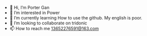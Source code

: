 - 👋 Hi, I’m Porter Gan
- 👀 I’m interested in Power
- 🌱 I’m currently learning How to use the github. My english is poor.
- 💞️ I’m looking to collaborate on tridonic
- 📫 How to reach me 13652276591@163.com

<!---
Ghj-8652/Ghj-8652 is a ✨ special ✨ repository because its `README.md` (this file) appears on your GitHub profile.
You can click the Preview link to take a look at your changes.
--->
